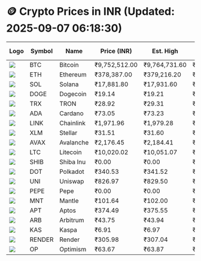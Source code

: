 # 🪙 Crypto Prices in INR (Updated: 2025-09-07 06:18:30)

| Logo | Symbol | Name       | Price (INR) | Est. High | Est. Low | Gross Profit | Fees | Net Profit | ROI % |
|------|--------|------------|-------------|-----------|----------|---------------|------|-------------|--------|
| ![](https://coin-images.coingecko.com/coins/images/1/large/bitcoin.png?1696501400) | BTC    | Bitcoin    | ₹9,752,512.00 | ₹9,764,731.60 | ₹9,740,292.40 | ₹250.91 | ₹200.00 | ₹50.91 | 0.05% |
| ![](https://coin-images.coingecko.com/coins/images/279/large/ethereum.png?1696501628) | ETH    | Ethereum   | ₹378,387.00 | ₹379,216.20 | ₹377,557.80 | ₹439.24 | ₹200.00 | ₹239.24 | 0.24% |
| ![](https://coin-images.coingecko.com/coins/images/4128/large/solana.png?1718769756) | SOL    | Solana     | ₹17,881.80 | ₹17,931.60 | ₹17,832.00 | ₹558.55 | ₹200.00 | ₹358.55 | 0.36% |
| ![](https://coin-images.coingecko.com/coins/images/5/large/dogecoin.png?1696501409) | DOGE   | Dogecoin   | ₹19.14 | ₹19.21 | ₹19.07 | ₹692.04 | ₹200.00 | ₹492.04 | 0.49% |
| ![](https://coin-images.coingecko.com/coins/images/1094/large/tron-logo.png?1696502193) | TRX    | TRON       | ₹28.92 | ₹29.31 | ₹28.53 | ₹2,744.62 | ₹200.00 | ₹2,544.62 | 2.54% |
| ![](https://coin-images.coingecko.com/coins/images/975/large/cardano.png?1696502090) | ADA    | Cardano    | ₹73.05 | ₹73.23 | ₹72.87 | ₹502.28 | ₹200.00 | ₹302.28 | 0.30% |
| ![](https://coin-images.coingecko.com/coins/images/877/large/chainlink-new-logo.png?1696502009) | LINK   | Chainlink  | ₹1,971.96 | ₹1,979.28 | ₹1,964.64 | ₹745.02 | ₹200.00 | ₹545.02 | 0.55% |
| ![](https://coin-images.coingecko.com/coins/images/100/large/fmpFRHHQ_400x400.jpg?1735231350) | XLM    | Stellar    | ₹31.51 | ₹31.60 | ₹31.42 | ₹582.46 | ₹200.00 | ₹382.46 | 0.38% |
| ![](https://coin-images.coingecko.com/coins/images/12559/large/Avalanche_Circle_RedWhite_Trans.png?1696512369) | AVAX   | Avalanche  | ₹2,176.45 | ₹2,184.41 | ₹2,168.49 | ₹734.06 | ₹200.00 | ₹534.06 | 0.53% |
| ![](https://coin-images.coingecko.com/coins/images/2/large/litecoin.png?1696501400) | LTC    | Litecoin   | ₹10,020.02 | ₹10,051.07 | ₹9,988.97 | ₹621.75 | ₹200.00 | ₹421.75 | 0.42% |
| ![](https://coin-images.coingecko.com/coins/images/11939/large/shiba.png?1696511800) | SHIB   | Shiba Inu  | ₹0.00 | ₹0.00 | ₹0.00 | ₹557.11 | ₹200.00 | ₹357.11 | 0.36% |
| ![](https://coin-images.coingecko.com/coins/images/12171/large/polkadot.png?1696512008) | DOT    | Polkadot   | ₹340.53 | ₹341.52 | ₹339.54 | ₹584.03 | ₹200.00 | ₹384.03 | 0.38% |
| ![](https://coin-images.coingecko.com/coins/images/12504/large/uniswap-logo.png?1720676669) | UNI    | Uniswap    | ₹826.97 | ₹829.50 | ₹824.44 | ₹614.97 | ₹200.00 | ₹414.97 | 0.41% |
| ![](https://coin-images.coingecko.com/coins/images/29850/large/pepe-token.jpeg?1696528776) | PEPE   | Pepe       | ₹0.00 | ₹0.00 | ₹0.00 | ₹776.96 | ₹200.00 | ₹576.96 | 0.58% |
| ![](https://coin-images.coingecko.com/coins/images/30980/large/Mantle-Logo-mark.png?1739213200) | MNT    | Mantle     | ₹101.64 | ₹102.00 | ₹101.28 | ₹710.90 | ₹200.00 | ₹510.90 | 0.51% |
| ![](https://coin-images.coingecko.com/coins/images/26455/large/aptos_round.png?1696525528) | APT    | Aptos      | ₹374.49 | ₹375.55 | ₹373.43 | ₹567.98 | ₹200.00 | ₹367.98 | 0.37% |
| ![](https://coin-images.coingecko.com/coins/images/16547/large/arb.jpg?1721358242) | ARB    | Arbitrum   | ₹43.75 | ₹43.94 | ₹43.56 | ₹860.83 | ₹200.00 | ₹660.83 | 0.66% |
| ![](https://coin-images.coingecko.com/coins/images/25751/large/kaspa-icon-exchanges.png?1696524837) | KAS    | Kaspa      | ₹6.91 | ₹6.97 | ₹6.85 | ₹1,796.01 | ₹200.00 | ₹1,596.01 | 1.60% |
| ![](https://coin-images.coingecko.com/coins/images/11636/large/rndr.png?1696511529) | RENDER | Render     | ₹305.98 | ₹307.04 | ₹304.92 | ₹693.62 | ₹200.00 | ₹493.62 | 0.49% |
| ![](https://coin-images.coingecko.com/coins/images/25244/large/Optimism.png?1696524385) | OP     | Optimism   | ₹63.67 | ₹63.87 | ₹63.47 | ₹642.86 | ₹200.00 | ₹442.86 | 0.44% |

